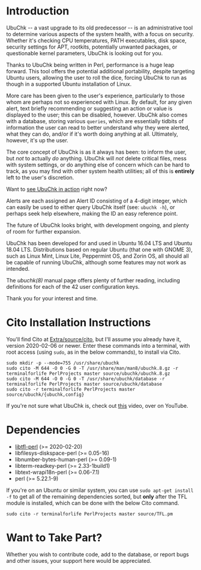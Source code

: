 # Introduction

UbuChk -- a vast upgrade to its old predecessor -- is an administrative tool to determine various aspects of the system health, with a focus on security. Whether it's checking CPU temperatures, PATH executables, disk space, security settings for APT, rootkits, potentially unwanted packages, or questionable kernel parameters, UbuChk is looking out for you.

Thanks to UbuChk being written in Perl, performance is a huge leap forward. This tool offers the potential additional portability, despite targeting Ubuntu users, allowing the user to roll the dice, forcing UbuChk to run as though in a supported Ubuntu installation of Linux.

More care has been given to the user's experience, particularly to those whom are perhaps not so experienced with Linux. By default, for any given alert, text briefly recommending or suggesting an action or value is displayed to the user; this can be disabled, however. UbuChk also comes with a database, storing various `queries`, which are essentially tidbits of information the user can read to better understand why they were alerted, what they can do, and/or if it's worth doing anything at all. Ultimately, however, it's up the user.

The core concept of UbuChk is as it always has been: to inform the user, but _not_ to actually _do_ anything. UbuChk will _not_ delete critical files, mess with system settings, or do anything else of concern which can be hard to track, as you may find with other system health utilities; all of this is **entirely** left to the user's discretion.

Want to [see UbuChk in action](https://youtu.be/CZ4Kn0gtHaM) right now?

Alerts are each assigned an Alert ID consisting of a 4-digit integer, which can easily be used to either query UbuChk itself (see: `ubuchk -h`), or perhaps seek help elsewhere, making the ID an easy reference point.

The future of UbuChk looks bright, with development ongoing, and plenty of room for further expansion.

UbuChk has been developed for and used in Ubuntu 16.04 LTS and Ubuntu 18.04 LTS. Distributions based on regular Ubuntu (that one with GNOME 3), such as Linux Mint, Linux Lite, Peppermint OS, and Zorin OS, all should all be capable of running UbuChk, although some features may not work as intended.

The _ubuchk(8)_ manual page offers plenty of further reading, including definitions for each of the 42 user configuration keys.

Thank you for your interest and time.

# Cito Installation Instructions

You'll find Cito at [Extra/source/cito](https://github.com/terminalforlife/Extra/blob/master/source/cito), but I'll assume you already have it, version 2020-02-06 or newer. Enter these commands into a terminal, with root access (using `sudo`, as in the below commands), to install via Cito.

```
sudo mkdir -p --mode=755 /usr/share/ubuchk
sudo cito -M 644 -O 0 -G 0 -T /usr/share/man/man8/ubuchk.8.gz -r terminalforlife PerlProjects master source/ubuchk/ubuchk.8.gz
sudo cito -M 644 -O 0 -G 0 -T /usr/share/ubuchk/database -r terminalforlife PerlProjects master source/ubuchk/database
sudo cito -r terminalforlife PerlProjects master source/ubuchk/{ubuchk,config}
```

If you're not sure what UbuChk is, check out [this](https://youtu.be/CZ4Kn0gtHaM) video, over on YouTube.

# Dependencies

  * [libtfl-perl](https://github.com/terminalforlife/PerlProjects/blob/master/source/TFL.pm) (>= 2020-02-20)
  * libfilesys-diskspace-perl (>= 0.05-16)
  * libnumber-bytes-human-perl (>= 0.09-1)
  * libterm-readkey-perl (>= 2.33-1build1)
  * libtext-wrapi18n-perl (>= 0.06-7.1)
  * perl (>= 5.22.1-9)

If you're on an Ubuntu or similar system, you can use `sudo apt-get install -f` to get all of the remaining dependencies sorted, but **only** after the TFL module is installed, which can be done with the below Cito command.

```
sudo cito -r terminalforlife PerlProjects master source/TFL.pm
```

# Want to Take Part?

Whether you wish to contribute code, add to the database, or report bugs and other issues, your support here would be appreciated.
